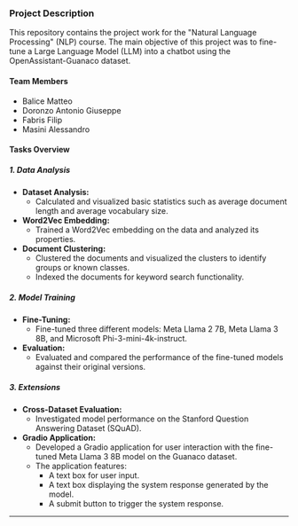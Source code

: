 ### Project Description

This repository contains the project work for the "Natural Language Processing" (NLP) course. The main objective of this project was to fine-tune a Large Language Model (LLM) into a chatbot using the OpenAssistant-Guanaco dataset.

#### Team Members

- Balice Matteo
- Doronzo Antonio Giuseppe
- Fabris Filip
- Masini Alessandro

#### Tasks Overview

##### 1. Data Analysis

- **Dataset Analysis:**
  - Calculated and visualized basic statistics such as average document length and average vocabulary size.
- **Word2Vec Embedding:**
  - Trained a Word2Vec embedding on the data and analyzed its properties.
- **Document Clustering:**
  - Clustered the documents and visualized the clusters to identify groups or known classes.
  - Indexed the documents for keyword search functionality.

##### 2. Model Training

- **Fine-Tuning:**
  - Fine-tuned three different models: Meta Llama 2 7B, Meta Llama 3 8B, and Microsoft Phi-3-mini-4k-instruct.
- **Evaluation:**
  - Evaluated and compared the performance of the fine-tuned models against their original versions.

##### 3. Extensions

- **Cross-Dataset Evaluation:**
  - Investigated model performance on the Stanford Question Answering Dataset (SQuAD).
- **Gradio Application:**
  - Developed a Gradio application for user interaction with the fine-tuned Meta Llama 3 8B model on the Guanaco dataset.
  - The application features:
    - A text box for user input.
    - A text box displaying the system response generated by the model.
    - A submit button to trigger the system response.

---
